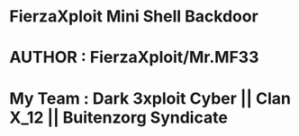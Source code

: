 # FierzaXploit Mini Shell Backdoor
# AUTHOR : FierzaXploit/Mr.MF33
# My Team : Dark 3xploit Cyber || Clan X_12 || Buitenzorg Syndicate
